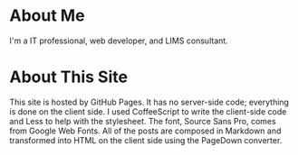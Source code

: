 # About Me

I'm a IT professional, web developer, and LIMS consultant.

# About This Site

This site is hosted by GitHub Pages.  It has no server-side code; everything is done on the client side.  I used CoffeeScript to write the client-side code and Less to help with the stylesheet.  The font, Source Sans Pro, comes from Google Web Fonts.  All of the posts are composed in Markdown and transformed into HTML on the client side using the PageDown converter.